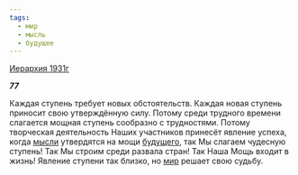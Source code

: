 ```yaml
---
tags:
  - мир
  - мысль
  - будущее
---
```

[Иерархия 1931г](https://127.0.0.1:4002/agni/1931)

___77___

Каждая ступень требует новых обстоятельств. Каждая новая ступень приносит свою утверждённую силу. Потому среди трудного времени слагается мощная ступень сообразно с трудностями. Потому творческая деятельность Наших участников принесёт явление успеха, когда [мысли](../../../tags/#мысль) утвердятся на мощи [будущего](../../../tags/#будущее), так Мы слагаем чудесную ступень! Так Мы строим среди развала стран! Так Наша Мощь входит в жизнь! Явление ступени так близко, но [мир](../../../tags/#мир) решает свою судьбу.   


